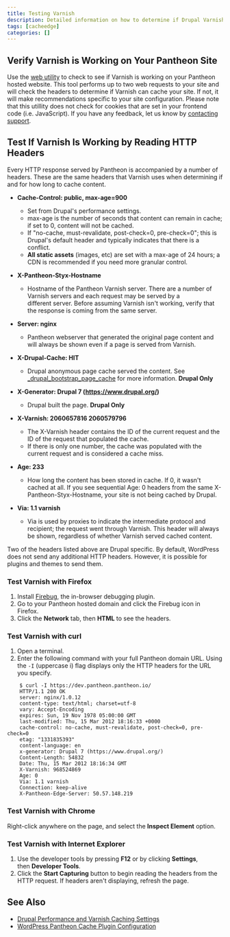 ```yaml
---
title: Testing Varnish
description: Detailed information on how to determine if Drupal Varnish is working on your site.
tags: [cacheedge]
categories: []
---
```

## Verify Varnish is Working on Your Pantheon Site

Use the [web utility](https://varnishcheck.getpantheon.com/) to check to see if Varnish is working on your Pantheon hosted website. This tool performs up to two web requests to your site and will check the headers to determine if Varnish can cache your site. If not, it will make recommendations specific to your site configuration. Please note that this utillity does not check for cookies that are set in your frontend code (i.e. JavaScript). If you have any feedback, let us know by [contacting support](/docs/getting-support).

## Test If Varnish Is Working by Reading HTTP Headers

Every HTTP response served by Pantheon is accompanied by a number of headers. These are the same headers that Varnish uses when determining if and for how long to cache content.

- **Cache-Control: public, max-age=900**
  - Set from Drupal's performance settings.
  - max-age is the number of seconds that content can remain in cache; if set to 0, content will not be cached.
  - If "no-cache, must-revalidate, post-check=0, pre-check=0"; this is Drupal's default header and typically indicates that there is a conflict.
  - **All static assets** (images, etc) are set with a max-age of 24 hours; a CDN is recommended if you need more granular control.

- **X-Pantheon-Styx-Hostname**
  - Hostname of the Pantheon Varnish server. There are a number of Varnish servers and each request may be served by a different server. Before assuming Varnish isn't working, verify that the response is coming from the same server.

- **Server: nginx**
  - Pantheon webserver that generated the original page content and will always be shown even if a page is served from Varnish.

- **X-Drupal-Cache: HIT**
  - Drupal anonymous page cache served the content. See  [\_drupal\_bootstrap\_page\_cache](https://api.drupal.org/api/drupal/includes%21bootstrap.inc/function/_drupal_bootstrap_page_cache/7) for more information.  **Drupal Only**

- **X-Generator: Drupal 7 (https://www.drupal.org/)**
  - Drupal built the page. **Drupal Only**


- **X-Varnish: 2060657816 2060579796**
  - The X-Varnish header contains the ID of the current request and the ID of the request that populated the cache.
  - If there is only one number, the cache was populated with the current request and is considered a cache miss.

- **Age: 233**
  - How long the content has been stored in cache. If 0, it wasn't cached at all. If you see sequential Age: 0 headers from the same X-Pantheon-Styx-Hostname, your site is not being cached by Drupal.

- **Via: 1.1 varnish**
  - Via is used by proxies to indicate the intermediate protocol and recipient; the request went through Varnish. This header will always be shown, regardless of whether Varnish served cached content.

Two of the headers listed above are Drupal specific. By default, WordPress does not send any additional HTTP headers. However, it is possible for plugins and themes to send them.


### Test Varnish with Firefox

1. Install [Firebug](https://getfirebug.com/), the in-browser debugging plugin.
2. Go to your Pantheon hosted domain and click the Firebug icon in Firefox. 
3. Click the **Network** tab, then **HTML** to see the headers.

### Test Varnish with curl

1. Open a terminal.
2. Enter the following command with your full Pantheon domain URL. Using the `-I` (uppercase i) flag displays only the HTTP headers for the URL you specify.
```
    $ curl -I https://dev.pantheon.pantheon.io/
    HTTP/1.1 200 OK
    server: nginx/1.0.12
    content-type: text/html; charset=utf-8
    vary: Accept-Encoding
    expires: Sun, 19 Nov 1978 05:00:00 GMT
    last-modified: Thu, 15 Mar 2012 18:16:33 +0000
    cache-control: no-cache, must-revalidate, post-check=0, pre-check=0
    etag: "1331835393"
    content-language: en
    x-generator: Drupal 7 (https://www.drupal.org/)
    Content-Length: 54832
    Date: Thu, 15 Mar 2012 18:16:34 GMT
    X-Varnish: 968524869
    Age: 0
    Via: 1.1 varnish
    Connection: keep-alive
    X-Pantheon-Edge-Server: 50.57.148.219
```

### Test Varnish with Chrome

Right-click anywhere on the page, and select the **Inspect Element** option.

### Test Varnish with Internet Explorer

1. Use the developer tools by pressing **F12** or by clicking **Settings**, then **Developer Tools**.
2. Click the **Start Capturing** button to begin reading the headers from the HTTP request. If headers aren't displaying, refresh the page.


## See Also
- [Drupal Performance and Varnish Caching Settings](/docs/drupal-cache/)
- [WordPress Pantheon Cache Plugin Configuration](/docs/wordpress-cache-plugin/)
